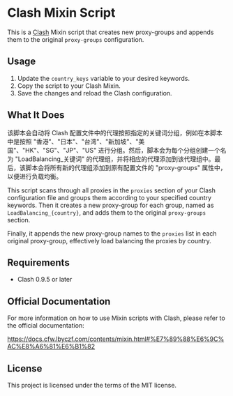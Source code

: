 # Clash Mixin Script

This is a [Clash](https://github.com/Dreamacro/clash) Mixin script that creates new proxy-groups and appends them to the original `proxy-groups` configuration.

## Usage

1. Update the `country_keys` variable to your desired keywords.
2. Copy the script to your Clash Mixin.
3. Save the changes and reload the Clash configuration.

## What It Does

该脚本会自动将 Clash 配置文件中的代理按照指定的关键词分组，例如在本脚本中是按照 "香港"、"日本"、"台湾"、"新加坡"、"美国"、"HK"、"SG"、"JP"、"US" 进行分组。然后，脚本会为每个分组创建一个名为 "LoadBalancing_关键词" 的代理组，并将相应的代理添加到该代理组中。最后，该脚本会将所有新的代理组添加到原有配置文件的 "proxy-groups" 属性中，以便进行负载均衡。

This script scans through all proxies in the `proxies` section of your Clash configuration file and groups them according to your specified country keywords. Then it creates a new proxy-group for each group, named as `LoadBalancing_{country}`, and adds them to the original `proxy-groups` section. 

Finally, it appends the new proxy-group names to the `proxies` list in each original proxy-group, effectively load balancing the proxies by country.


## Requirements

- Clash 0.9.5 or later

## Official Documentation

For more information on how to use Mixin scripts with Clash, please refer to the official documentation:

https://docs.cfw.lbyczf.com/contents/mixin.html#%E7%89%88%E6%9C%AC%E8%A6%81%E6%B1%82

## License

This project is licensed under the terms of the MIT license.
